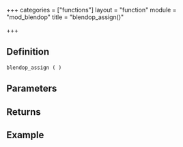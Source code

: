 +++
categories = ["functions"]
layout = "function"
module = "mod_blendop"
title = "blendop_assign()"

+++

## Definition

    blendop_assign ( )

## Parameters

## Returns

## Example
